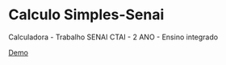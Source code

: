 # Calculo Simples-Senai
Calculadora - Trabalho SENAI CTAI - 2 ANO - Ensino integrado

<a href="http://brunowotzke.ga/-SENAI-/calculo/">Demo</a>

